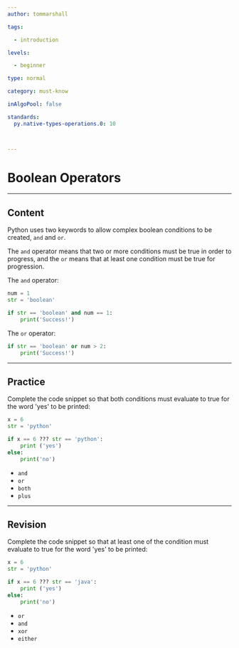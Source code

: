 ```yaml
---
author: tommarshall

tags:

  - introduction

levels:

  - beginner

type: normal

category: must-know

inAlgoPool: false

standards:
  py.native-types-operations.0: 10



---
```


# Boolean Operators

---
## Content

Python uses two keywords to allow complex boolean conditions to be created, `and` and `or`.

The `and` operator means that two or more conditions must be true in order to progress, and the `or` means that at least one condition must be true for progression.

The `and` operator:

```python
num = 1
str = 'boolean'

if str == 'boolean' and num == 1:
    print('Success!')
```
The `or` operator:

```python
if str == 'boolean' or num > 2:
    print('Success!')
```

---
## Practice

Complete the code snippet so that both conditions must evaluate to true for the word 'yes' to be printed:

```python
x = 6
str = 'python'

if x == 6 ??? str == 'python':
    print ('yes')
else:
    print('no')
```

* `and`
* `or`
* `both`
* `plus`

---
## Revision

Complete the code snippet so that at least one of the condition must evaluate to true for the word 'yes' to be printed:

```python
x = 6
str = 'python'

if x == 6 ??? str == 'java':
    print ('yes')
else:
    print('no')
```

* `or`
* `and`
* `xor`
* `either`

